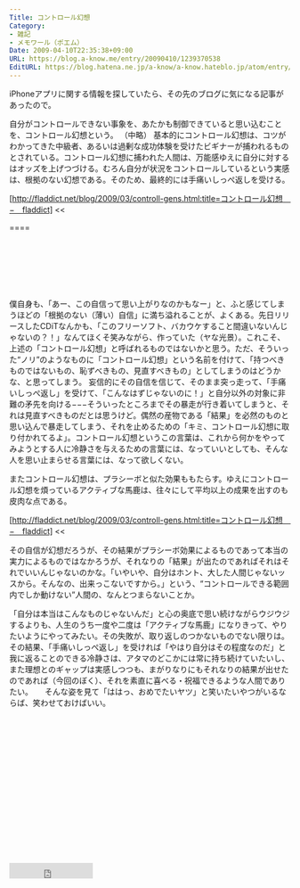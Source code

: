 ```yaml
---
Title: コントロール幻想
Category:
- 雑記
- メモワール（ポエム）
Date: 2009-04-10T22:35:38+09:00
URL: https://blog.a-know.me/entry/20090410/1239370538
EditURL: https://blog.hatena.ne.jp/a-know/a-know.hateblo.jp/atom/entry/12921228815727980120
---
```


iPhoneアプリに関する情報を探していたら、その先のブログに気になる記事があったので。

>>
自分がコントロールできない事象を、あたかも制御できていると思い込むことを、コントロール幻想という。
（中略）
基本的にコントロール幻想は、コツがわかってきた中級者、あるいは過剰な成功体験を受けたビギナーが捕われるものとされている。コントロール幻想に捕われた人間は、万能感ゆえに自分に対するはオッズを上げつづける。むろん自分が状況をコントロールしているという実感は、根拠のない幻想である。そのため、最終的には手痛いしっぺ返しを受ける。

[http://fladdict.net/blog/2009/03/controll-gens.html:title=コントロール幻想　−　fladdict]
<<


====

<script async src="//pagead2.googlesyndication.com/pagead/js/adsbygoogle.js"></script>
<!-- article-top -->
<ins class="adsbygoogle"
     style="display:inline-block;width:728px;height:90px"
     data-ad-client="ca-pub-3463034538369189"
     data-ad-slot="8367620130"></ins>
<script>
(adsbygoogle = window.adsbygoogle || []).push({});
</script>



僕自身も、「あー、この自信って思い上がりなのかもなー」と、ふと感じてしまうほどの「根拠のない（薄い）自信」に満ち溢れることが、よくある。先日リリースしたCDiTなんかも、「このフリーソフト、バカウケすること間違いないんじゃないの？！」なんてほくそ笑みながら、作っていた（ヤな光景）。これこそ、上述の「コントロール幻想」と呼ばれるものではないかと思う。ただ、そういった“ノリ”のようなものに「コントロール幻想」という名前を付けて、「持つべきものではないもの、恥ずべきもの、見直すべきもの」としてしまうのはどうかな、と思ってしまう。
妄信的にその自信を信じて、そのまま突っ走って、「手痛いしっぺ返し」を受けて、「こんなはずじゃないのに！」と自分以外の対象に非難の矛先を向ける−−−そういったところまでその暴走が行き着いてしまうと、それは見直すべきものだとは思うけど。偶然の産物である「結果」を必然のものと思い込んで暴走してしまう、それを止めるための「キミ、コントロール幻想に取り付かれてるよ」。コントロール幻想というこの言葉は、これから何かをやってみようとする人に冷静さを与えるための言葉には、なっていいとしても、そんな人を思い止まらせる言葉には、なって欲しくない。


>>
またコントロール幻想は、プラシーボと似た効果ももたらす。ゆえにコントロール幻想を煩っているアクティブな馬鹿は、往々にして平均以上の成果を出すのも皮肉な点である。

[http://fladdict.net/blog/2009/03/controll-gens.html:title=コントロール幻想　−　fladdict]
<<


その自信が幻想だろうが、その結果がプラシーボ効果によるものであって本当の実力によるものではなかろうが、それなりの「結果」が出たのであればそれはそれでいいんじゃないのかな。「いやいや、自分はホント、大した人間じゃないッスから。そんなの、出来っこないですから。」という、“コントロールできる範囲内でしか動けない”人間の、なんとつまらないことか。

「自分は本当はこんなものじゃないんだ」と心の奥底で思い続けながらウジウジするよりも、人生のうち一度や二度は「アクティブな馬鹿」になりきって、やりたいようにやってみたい。その失敗が、取り返しのつかないものでない限りは。その結果、「手痛いしっぺ返し」を受ければ「やはり自分はその程度なのだ」と我に返ることのできる冷静さは、アタマのどこかには常に持ち続けていたいし、また理想とのギャップは実感しつつも、まがりなりにもそれなりの結果が出せたのであれば（今回のぼく）、それを素直に喜べる・祝福できるような人間でありたい。
　
そんな姿を見て「ははっ、おめでたいヤツ」と笑いたいやつがいるならば、笑わせておけばいい。



<script async src="//pagead2.googlesyndication.com/pagead/js/adsbygoogle.js"></script>
<!-- article-bottom2 -->
<ins class="adsbygoogle"
     style="display:inline-block;width:300px;height:250px"
     data-ad-client="ca-pub-3463034538369189"
     data-ad-slot="5274552934"></ins>
<script>
(adsbygoogle = window.adsbygoogle || []).push({});
</script>


<iframe src="http://blog.hatena.ne.jp/a-know/a-know.hateblo.jp/subscribe/iframe" allowtransparency="true" frameborder="0" scrolling="no" width="150" height="28"></iframe>
